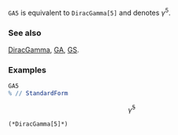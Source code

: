 `GA5` is equivalent to `DiracGamma[5]` and denotes $\gamma^5$.

### See also

[DiracGamma](DiracGamma), [GA](GA), [GS](GS).

### Examples

```mathematica
GA5
% // StandardForm
```

$$\bar{\gamma }^5$$

```
(*DiracGamma[5]*)
```